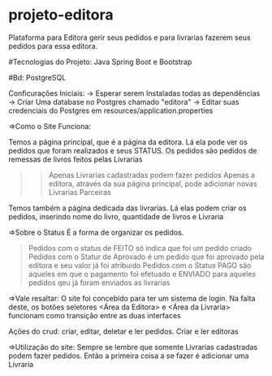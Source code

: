 # projeto-editora
Plataforma para Editora gerir seus pedidos e para livrarias fazerem seus pedidos para essa editora.

#Tecnologias do Projeto: Java Spring Boot e Bootstrap

#Bd: PostgreSQL


Conficurações Iniciais:
-> Esperar serem Instaladas todas as dependências 
-> Criar Uma database no Postgres chamado "editora"
-> Editar suas credenciais do Postgres em resources/application.properties


=>Como o Site Funciona:

Temos a página principal, que é a página da editora. Lá ela pode ver os pedidos que foram realizados e seus STATUS.
Os pedidos são pedidos de remessas de livros feitos pelas Livrarias

>>Apenas Livrarias cadastradas podem fazer pedidos 
>>Apenas a editora, através da sua página principal, pode adicionar novas Livrarias Parceiras 

Temos também a página dedicada das livrarias. Lá elas podem criar os pedidos, inserindo nome do livro, quantidade de livros e Livraria

=>Sobre o Status
É a forma de organizar os pedidos.
>Pedidos com o status de FEITO só indica que foi um pedido criado
>Pedidos com o Statur de Aprovado é um pedido que foi aprovado pela editora e seu valor já foi atribuido 
>Pedidos com o Status PAGO são aqueles em que o pagamento foi efetuado e ENVIADO para aqueles pedidos qeu já foram enviados as livrarias


=>Vale resaltar:
O site foi concebido para ter um sistema de login. Na falta deste, os botões seletores <Área da Editora> e <Área da Livraria> funcionam como transição entre as duas interfaces 


Ações do crud: criar, editar, deletar e ler pedidos. Criar e ler editoras 

=>Utilização do site:
Sempre se lembre que somente Livrarias cadastradas podem fazer pedidos. Então a primeira coisa a se fazer é adicionar uma Livraria 
